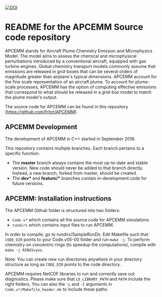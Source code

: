 [![DOI](https://zenodo.org/badge/256520978.svg)](https://zenodo.org/badge/latestdoi/256520978)

# README for the APCEMM Source code repository

APCEMM stands for Aircraft Plume Chemistry Emission and Microphysics Model. The model aims to assess the chemical and microphysical perturbations introduced by a conventional aircraft, equipped with gas turbine engines. Global chemistry transport models commonly assume that emissions are released in grid-boxes that can be several orders of magnitude greater than airplane's typical dimensions. APCEMM account for the fine scale representation of an aircraft plume. To account for
plume-scale processes, APCEMM has the option of computing effective emissions that correspond to what should be released in a grid-box model to match the plume model's output.

The source code for APCEMM can be found in this repository (https://github.com/fritzt/APCEMM).

## APCEMM Development

The development of APCEMM in C++ started in September 2018. 

This repository contains multiple branches. Each branch pertains to a specific function.

* The __master__ branch always contains the most up-to-date and stable version. New code should never be added to that branch directly. Instead, a new branch, forked from master, should be created.
* The __dev*__ and __feature/*__ branches contain in-development code for future versions.

## APCEMM: Installation instructions

The APCEMM Github folder is structured into two folders:
- `Code.v*` which contains all the source code for APCEMM simulations
- `rundirs` which contains input files to run APCEMM.

In order to compile, go to rundirs/SampleRunDir.
Edit Makefile such that `CODE_DIR` points to your Code.v05-00 folder and run `make -j`. To perform chemistry on concentric rings (to speedup the computations), compile with `make -j RINGS=yes`.

Note: You can create new run directories anywhere in your directory structure as long as `CODE_DIR` points to the code directory.

APCEMM requires NetCDF libraries to run and correctly save out diagnostics. Please make sure that `LD_LIBRARY_PATH` and `PATH` include the right folders. You can also the `-L` and `-I` arguments in `Code.v*/Makefile_header.mk` to include these paths.
